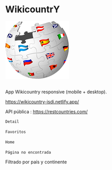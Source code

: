 # WikicountrY

![Logo Wikicountry](https://github.com/isdi-coders-2023/Wikicountry-202301-mad/blob/main/public/images/logo-wikicountry-small.png)

##

App Wikicountry responsive (mobile + desktop).

https://wikicountry-isdi.netlify.app/

API pública : https://restcountries.com/

    Detail

    Favoritos

    Home

    Página no encontrada

Filtrado por país y continente
